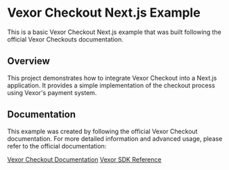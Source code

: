 # Vexor Checkout Next.js Example

This is a basic Vexor Checkout Next.js example that was built following the official Vexor Checkouts documentation.

## Overview

This project demonstrates how to integrate Vexor Checkout into a Next.js application. It provides a simple implementation of the checkout process using Vexor's payment system.

## Documentation

This example was created by following the official Vexor Checkout documentation. For more detailed information and advanced usage, please refer to the official documentation:

[Vexor Checkout Documentation](https://docs.vexorpay.com/en/docs/core/guides/checkouts)
[Vexor SDK Reference](https://docs.vexorpay.com/en/docs/core/guides/checkouts)